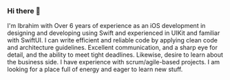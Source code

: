 ### Hi there 👋

I'm Ibrahim with Over 6 years of experience as an iOS development in designing and developing using Swift and experienced in UIKit and familiar with SwiftUI. I can write efficient and reliable code by applying clean code and architecture guidelines. Excellent communication, and a sharp eye for detail, and the ability to meet tight deadlines. Likewise, desire to learn about the business side.
I have experience with scrum/agile-based projects. I am looking for a place full of energy and eager to learn new stuff.


<!--
**sehosseini/sehosseini** is a ✨ _special_ ✨ repository because its `README.md` (this file) appears on your GitHub profile.

Experienced iOS Developer with a demonstrated history of working in the computer software industry. Skilled in OS X, iOS, iOS Development, User Interface Design, and Software Development. Strong engineering professional with a Bachelor's Degree focused in Software Computer from Apadana Shiraz University.

- 🔭 I’m currently working on ...
- 🌱 I’m currently learning ...
- 👯 I’m looking to collaborate on ...
- 🤔 I’m looking for help with ...
- 💬 Ask me about ...
- 📫 How to reach me: ...
- 😄 Pronouns: ...
- ⚡ Fun fact: ...
-->
